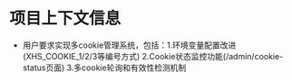 # 项目上下文信息

- 用户要求实现多cookie管理系统，包括：1.环境变量配置改进(XHS_COOKIE_1/2/3等编号方式) 2.Cookie状态监控功能(/admin/cookie-status页面) 3.多cookie轮询和有效性检测机制
